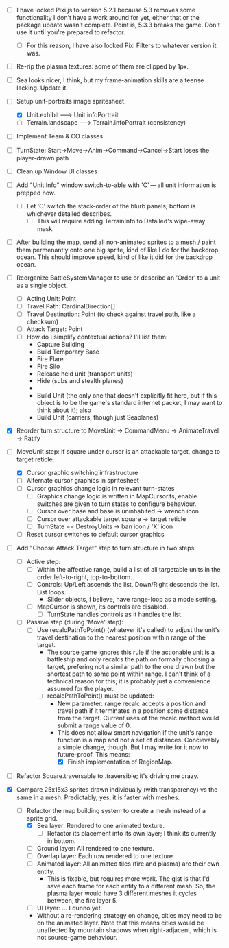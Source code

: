 - [ ] I have locked Pixi.js to version 5.2.1 because 5.3 removes some functionality
I don't have a work around for yet, either that or the package update wasn't complete.
Point is, 5.3.3 breaks the game. Don't use it until you're prepared to refactor.
    - [ ] For this reason, I have also locked Pixi Filters to whatever version it was.

- [ ] Re-rip the plasma textures: some of them are clipped by 1px.
- [ ] Sea looks nicer, I think, but my frame-animation skills are a teense lacking. Update it.
- [ ] Setup unit-portraits image spritesheet.
    - [X] Unit.exhibit —→ Unit.infoPortrait
    - [ ] Terrain.landscape —→ Terrain.infoPortrait (consistency)

- [ ] Implement Team & CO classes
- [ ] TurnState: Start→Move→Anim→Command→Cancel→Start loses the player-drawn path
- [ ] Clean up Window UI classes
- [ ] Add "Unit Info" window switch-to-able with 'C' — all unit information is prepped now.
    - [ ] Let 'C' switch the stack-order of the blurb panels; bottom is whichever detailed describes.
        - [ ] This will require adding TerrainInfo to Detailed's wipe-away mask.

- [ ] After building the map, send all non-animated sprites to a mesh / paint them permenantly onto one big sprite, kind of like I do for the backdrop ocean. This should improve speed, kind of like it did for the backdrop ocean.

- [ ] Reorganize BattleSystemManager to use or describe an 'Order' to a unit as a single object.
    - [ ] Acting Unit: Point
    - [ ] Travel Path: CardinalDirection[]
    - [ ] Travel Destination: Point (to check against travel path, like a checksum)
    - [ ] Attack Target: Point
    - [ ] How do I simplify contextual actions? I'll list them:
        - Capture Building
        - Build Temporary Base
        - Fire Flare
        - Fire Silo
        - Release held unit (transport units)
        - Hide (subs and stealth planes)
        - 
        - Build Unit (the only one that doesn't explicitly fit here, but if this object is to be the game's standard internet packet, I may want to think about it); also
        - Build Unit (carriers, though just Seaplanes)

- [X] Reorder turn structure to MoveUnit → CommandMenu → AnimateTravel → Ratify
- [ ] MoveUnit step: if square under cursor is an attackable target, change to target reticle.
    - [X] Cursor graphic switching infrastructure
    - [ ] Alternate cursor graphics in spritesheet
    - [ ] Cursor graphics change logic in relevant turn-states
        - [ ] Graphics change logic is written in MapCursor.ts, enable switches are given to turn states to configure behaviour.
        - [ ] Cursor over base and base is uninhabited → wrench icon
        - [ ] Cursor over attackable target square → target reticle
        - [ ] TurnState == DestroyUnits → ban icon / 'X' icon
    - [ ] Reset cursor switches to default cursor graphics

- [ ] Add "Choose Attack Target" step to turn structure in two steps:
    - [ ] Active step:
        - [ ] Within the affective range, build a list of all targetable units in the order left-to-right, top-to-bottom.
        - [ ] Controls: Up/Left ascends the list, Down/Right descends the list. List loops.
            - Slider objects, I believe, have range-loop as a mode setting.
        - [ ] MapCursor is shown, its controls are disabled.
            - [ ] TurnState handles controls as it handles the list.
    - [ ] Passive step (during 'Move' step):
        - [ ] Use recalcPathToPoint() (whatever it's called) to adjust the unit's travel destination to the nearest position within range of the target.
            - The source game ignores this rule if the actionable unit is a battleship and only recalcs the path on formally choosing a target, prefering not a similar path to the one drawn but the shortest path to some point within range. I can't think of a technical reason for this; it is probably just a convenience assumed for the player.
            - [ ] recalcPathToPoint() must be updated:
                - New parameter: range
                recalc accepts a position and travel path if it terminates in a position some distance from the target.
                Current uses of the recalc method would submit a range value of 0.
                - This does not allow smart navigation if the unit's range function is a map and not a set of distances. Concievably a simple change, though. But I may write for it now to future-proof. This means:
                    - [X] Finish implementation of RegionMap.

- [ ] Refactor Square.traversable to .traversible; it's driving me crazy.
- [X] Compare 25x15x3 sprites drawn individually (with transparency) vs the same in a mesh.
    Predictably, yes, it is faster with meshes.
    - [ ] Refactor the map building system to create a mesh instead of a sprite grid.
        - [X] Sea layer: Rendered to one animated texture.
            - [ ] Refactor its placement into its own layer; I think its currently in bottom.
        - [ ] Ground layer: All rendered to one texture.
        - [ ] Overlap layer: Each row rendered to one texture.
        - [ ] Animated layer: All animated tiles (fire and plasma) are their own entity.
            - This is fixable, but requires more work.
            The gist is that I'd save each frame for each entity to a different mesh. So, the plasma layer would have 3 different meshes it cycles between, the fire layer 5.
        - [ ] UI layer: ... I dunno yet.
        - Without a re-rendering strategy on change, cities may need to be on the animated layer. Note that this means cities would be unaffected by mountain shadows when right-adjacent, which is not source-game behaviour.